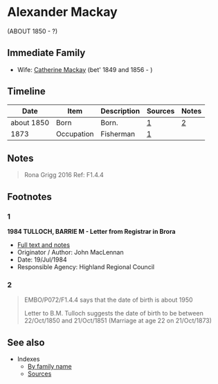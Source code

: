 ﻿---
layout: person
subject_key: i25433155
permalink: /people/i25433155
---

# Alexander Mackay
(ABOUT 1850 - ?)

## Immediate Family

* Wife: [Catherine Mackay](./@26872816@-catherine-mackay-b1849~1856-d.md) (bet' 1849 and 1856 - )

## Timeline

Date | Item | Description | Sources | Notes
---|---|---|---|---
about 1850 | Born | Born. | [1](#1) | [2](#2)
1873 | Occupation | Fisherman | [1](#1) | 

## Notes

> Rona Grigg 2016 Ref: F1.4.4
>


## Footnotes

### 1

**1984 TULLOCH, BARRIE M - Letter from Registrar in Brora**

* [Full text and notes](../sources/@94133243@-1984-tulloch,-barrie-m-letter-from-registrar-in-brora.md)
* Originator / Author: John MacLennan
* Date: 19/Jul/1984
* Responsible Agency: Highland Regional Council

### 2

> EMBO/P072/F1.4.4 says that the date of birth is about 1950
>
> Letter to B.M. Tulloch suggests the date of birth to be between 22/Oct/1850 and 21/Oct/1851 (Marriage at age 22 on 21/Oct/1873)
>



## See also

- Indexes
  - [By family name](../index-by-family-name.md)
  - [Sources](../index-of-sources-by-title.md)
